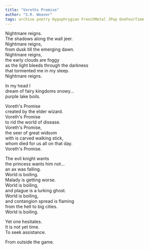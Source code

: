```yaml
---
title: "Voreths Promise"
author: "S.R. Weaver"
tags: archive poetry Hypophrygian FrenchMetal JPop OneFourTime
---
```

Nightmare reigns.<br />
The shadows along the wall jeer.<br />
Nightmare reigns,<br />
from dusk till the emerging dawn.<br />
Nightmare reigns,<br />
the early clouds are foggy<br />
as the light bleeds through the darkness<br />
that tormented me in my sleep.<br />
Nightmare reigns.

In my head I<br />
dream of fairy kingdoms snowy...<br />
purple lake boils.

Voreth's Promise<br />
created by the elder wizard.<br />
Voreth's Promise<br />
to rid the world of disease.<br />
Voreth's Promise,<br />
the seer of great widsom<br />
with is carved walking stick,<br />
whom died for us all on that day.<br />
Voreth's Promise.

The evil knight wants<br />
the princess wants him not...<br />
an ax was falling.<br />
World is boiling.<br />
Malady is getting worse.<br />
World is boiling,<br />
and plague is a lurking ghost.<br />
World is boiling,<br />
and contangion spread is flaming<br />
from the hell to big cities.<br />
World is boiling.

Yet one hesitates.<br />
It is not yet time.<br />
To seek assistance.

From outside the game.
